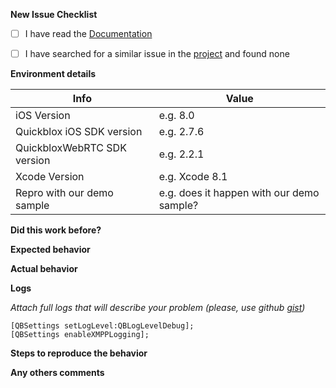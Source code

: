 **New Issue Checklist**

 - [ ] I have read the [Documentation](https://quickblox.com/developers/IOS)
 - [ ] I have searched for a similar issue in the [project](https://github.com/QuickBlox/quickblox-ios-sdk/issues) and found none


**Environment details**

Info                           | Value                                       |
-------------------------------|---------------------------------------------|
iOS Version                    | e.g. 8.0                                    |                                          
Quickblox iOS SDK version      | e.g. 2.7.6                                  |
QuickbloxWebRTC SDK version    | e.g. 2.2.1                                  |                               
Xcode Version                  | e.g. Xcode 8.1                              |
Repro with our demo sample     | e.g. does it happen with our demo sample?   |

**Did this work before?**


**Expected behavior**


**Actual behavior**


**Logs**

*Attach full logs that will describe your problem (please, use github [gist](https://gist.github.com/))*

```
[QBSettings setLogLevel:QBLogLevelDebug];
[QBSettings enableXMPPLogging];
```

**Steps to reproduce the behavior**


**Any others comments**
 
 

 
 
